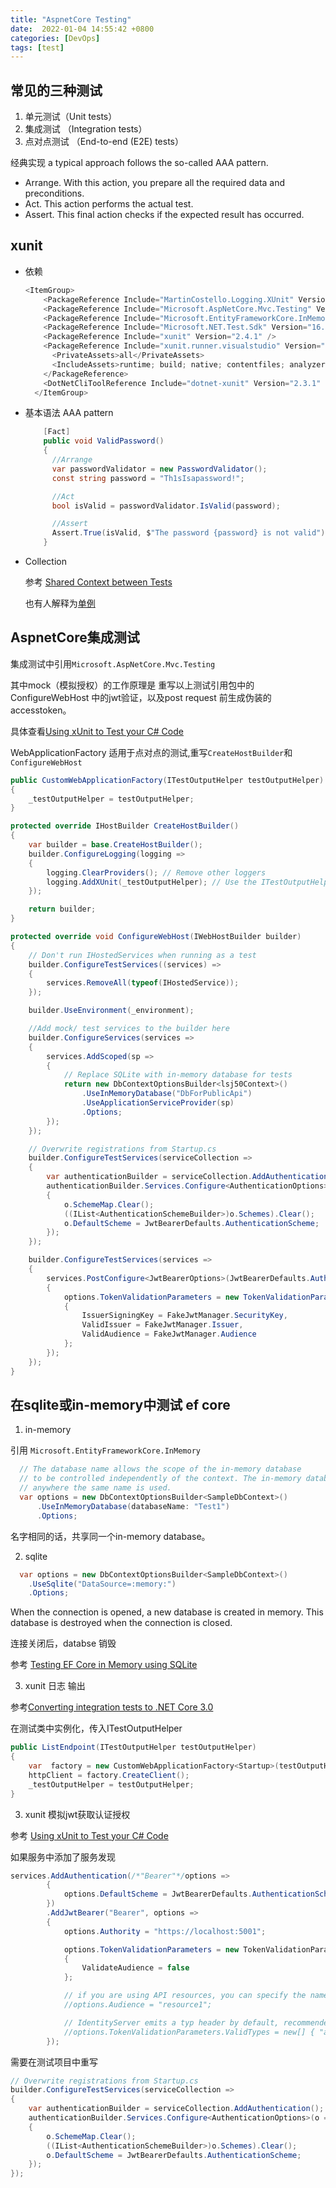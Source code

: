 ```yaml
---
title: "AspnetCore Testing"
date:  2022-01-04 14:55:42 +0800
categories: [DevOps]
tags: [test]
---
```


## 常见的三种测试

1. 单元测试（Unit tests）
2. 集成测试 （Integration tests）
3. 点对点测试 （End-to-end (E2E) tests）

经典实现 a typical approach follows the so-called AAA pattern.

* Arrange. With this action, you prepare all the required data and preconditions.
* Act. This action performs the actual test.
* Assert. This final action checks if the expected result has occurred.

## xunit

* 依赖

  ```csharp
  <ItemGroup>
      <PackageReference Include="MartinCostello.Logging.XUnit" Version="0.2.0" />
      <PackageReference Include="Microsoft.AspNetCore.Mvc.Testing" Version="5.0.13" />
      <PackageReference Include="Microsoft.EntityFrameworkCore.InMemory" Version="5.0.13" />
      <PackageReference Include="Microsoft.NET.Test.Sdk" Version="16.9.4" />
      <PackageReference Include="xunit" Version="2.4.1" />
      <PackageReference Include="xunit.runner.visualstudio" Version="2.4.3">
        <PrivateAssets>all</PrivateAssets>
        <IncludeAssets>runtime; build; native; contentfiles; analyzers; buildtransitive</IncludeAssets>
      </PackageReference>
      <DotNetCliToolReference Include="dotnet-xunit" Version="2.3.1" />
    </ItemGroup>
  ```

* 基本语法 AAA pattern

  ```csharp
      [Fact]
      public void ValidPassword()
      {
        //Arrange
        var passwordValidator = new PasswordValidator();
        const string password = "Th1sIsapassword!";

        //Act
        bool isValid = passwordValidator.IsValid(password);

        //Assert
        Assert.True(isValid, $"The password {password} is not valid");
      }
  ```

* Collection

  参考 [Shared Context between Tests](https://xunit.net/docs/shared-context#collection-fixture)

  也有人解释为[单例](https://www.cnblogs.com/weihanli/p/dependency-injection-in-xunit.html)


## AspnetCore集成测试

  集成测试中引用`Microsoft.AspNetCore.Mvc.Testing`

  其中mock（模拟授权）的工作原理是 重写以上测试引用包中的 ConfigureWebHost 中的jwt验证，以及post request 前生成伪装的accesstoken。

  具体查看[Using xUnit to Test your C# Code](https://auth0.com/blog/xunit-to-test-csharp-code/)

  WebApplicationFactory<T> 适用于点对点的测试,重写`CreateHostBuilder`和`ConfigureWebHost`

  ```csharp
  public CustomWebApplicationFactory(ITestOutputHelper testOutputHelper)
  {
      _testOutputHelper = testOutputHelper;
  }
  ```

  ```csharp
  protected override IHostBuilder CreateHostBuilder()
  {
      var builder = base.CreateHostBuilder();
      builder.ConfigureLogging(logging =>
      {
          logging.ClearProviders(); // Remove other loggers
          logging.AddXUnit(_testOutputHelper); // Use the ITestOutputHelper instance
      });

      return builder;
  }

  protected override void ConfigureWebHost(IWebHostBuilder builder)
  {
      // Don't run IHostedServices when running as a test
      builder.ConfigureTestServices((services) =>
      {
          services.RemoveAll(typeof(IHostedService));
      });

      builder.UseEnvironment(_environment);

      //Add mock/ test services to the builder here
      builder.ConfigureServices(services =>
      {
          services.AddScoped(sp =>
          {
              // Replace SQLite with in-memory database for tests
              return new DbContextOptionsBuilder<lsj50Context>()
                  .UseInMemoryDatabase("DbForPublicApi")
                  .UseApplicationServiceProvider(sp)
                  .Options;
          });
      });

      // Overwrite registrations from Startup.cs
      builder.ConfigureTestServices(serviceCollection =>
      {
          var authenticationBuilder = serviceCollection.AddAuthentication();
          authenticationBuilder.Services.Configure<AuthenticationOptions>(o =>
          {
              o.SchemeMap.Clear();
              ((IList<AuthenticationSchemeBuilder>)o.Schemes).Clear();
              o.DefaultScheme = JwtBearerDefaults.AuthenticationScheme;
          });
      });

      builder.ConfigureTestServices(services =>
      {
          services.PostConfigure<JwtBearerOptions>(JwtBearerDefaults.AuthenticationScheme, options =>
          {
              options.TokenValidationParameters = new TokenValidationParameters()
              {
                  IssuerSigningKey = FakeJwtManager.SecurityKey,
                  ValidIssuer = FakeJwtManager.Issuer,
                  ValidAudience = FakeJwtManager.Audience
              };
          });
      });
  }
  ```



## 在sqlite或in-memory中测试 ef core

1. in-memory

  引用 `Microsoft.EntityFrameworkCore.InMemory`

  ```csharp
    // The database name allows the scope of the in-memory database
    // to be controlled independently of the context. The in-memory database is shared
    // anywhere the same name is used.
    var options = new DbContextOptionsBuilder<SampleDbContext>()
        .UseInMemoryDatabase(databaseName: "Test1")
        .Options;
  ```

  名字相同的话，共享同一个in-memory database。

2. sqlite

  ```csharp
    var options = new DbContextOptionsBuilder<SampleDbContext>()
      .UseSqlite("DataSource=:memory:")
      .Options;
  ```

  When the connection is opened, a new database is created in memory. This database is destroyed when the connection is closed.

  连接关闭后，databse 销毁

  参考 [Testing EF Core in Memory using SQLite](https://www.meziantou.net/testing-ef-core-in-memory-using-sqlite.htm)

3. xunit 日志 输出

  参考[Converting integration tests to .NET Core 3.0](https://andrewlock.net/converting-integration-tests-to-net-core-3/)

  在测试类中实例化，传入ITestOutputHelper
  ```csharp
  public ListEndpoint(ITestOutputHelper testOutputHelper)
  {
      var  factory = new CustomWebApplicationFactory<Startup>(testOutputHelper);
      httpClient = factory.CreateClient();
      _testOutputHelper = testOutputHelper;
  }
  ```

3. xunit 模拟jwt获取认证授权

  参考 [Using xUnit to Test your C# Code](https://auth0.com/blog/xunit-to-test-csharp-code/#Mocking-External-Dependencies)

  如果服务中添加了服务发现

  ```csharp
  services.AddAuthentication(/*"Bearer"*/options =>
          {
              options.DefaultScheme = JwtBearerDefaults.AuthenticationScheme;
          })
          .AddJwtBearer("Bearer", options =>
          {
              options.Authority = "https://localhost:5001";

              options.TokenValidationParameters = new TokenValidationParameters
              {
                  ValidateAudience = false
              };

              // if you are using API resources, you can specify the name here
              //options.Audience = "resource1";

              // IdentityServer emits a typ header by default, recommended extra check
              //options.TokenValidationParameters.ValidTypes = new[] { "at+jwt" };
          });
  ```

  需要在测试项目中重写

  ```csharp
  // Overwrite registrations from Startup.cs
  builder.ConfigureTestServices(serviceCollection =>
  {
      var authenticationBuilder = serviceCollection.AddAuthentication();
      authenticationBuilder.Services.Configure<AuthenticationOptions>(o =>
      {
          o.SchemeMap.Clear();
          ((IList<AuthenticationSchemeBuilder>)o.Schemes).Clear();
          o.DefaultScheme = JwtBearerDefaults.AuthenticationScheme;
      });
  });
  ```

